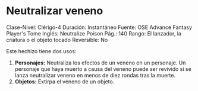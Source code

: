 # Neutralizar veneno

Clase-Nivel: Clérigo-4
Duración: Instantáneo
Fuente: OSE Advance Fantasy Player's Tome
Inglés: Neutralize Poison
Pág.: 140
Rango: El lanzador, la criatura o el objeto tocado
Reversible: No

Este hechizo tiene dos usos: 

1. **Personajes:** Neutraliza los efectos de un veneno en un personaje. Un personaje que haya muerto a causa del veneno puede ser revivido si se lanza neutralizar veneno en menos de diez rondas tras la muerte. 
2. **Objetos:** Extirpa el veneno de un objeto.